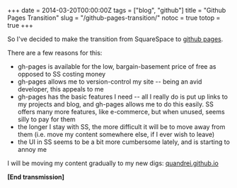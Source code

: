 +++
date = 2014-03-20T00:00:00Z
tags = ["blog", "github"]
title = "Github Pages Transition"
slug = "/github-pages-transition/"
notoc = true
totop = true
+++

So I've decided to make the transition from SquareSpace to [github pages](http://pages.github.com/).

There are a few reasons for this:

* gh-pages is available for the low, bargain-basement price of free as opposed to SS costing money
* gh-pages allows me to version-control my site -- being an avid developer, this appeals to me
* gh-pages has the basic features I need -- all I really do is put up links to my projects and blog, and gh-pages allows me to do this easily. SS offers many more features, like e-commerce, but when unused, seems silly to pay for them
* the longer I stay with SS, the more difficult it will be to move away from them (i.e. move my content somewhere else, if I ever wish to leave)
* the UI in SS seems to be a bit more cumbersome lately, and is starting to annoy me

I will be moving my content gradually to my new digs: [quandrei.github.io](http://quandrei.github.io/)

<strong>[End transmission]</strong>
